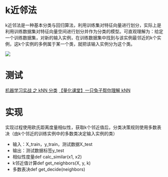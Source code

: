 # k近邻法

k近邻法是一种基本分类与回归算法，利用训练集对特征向量进行划分，实际上是利用训练数据集对特征向量空间进行划分并作为分类的模型。可直观理解为：给定一个训练数据集，对新的输入实例，在训练数据集中找到与该实例最邻近的k个实例，这k个实例的多例属于某一个类，就把该输入实例分为这个类。

![](http://chenguanfuqq.gitee.io/tuquan/img_2018_3/kd_tree.png)

# 测试

[机器学习实战 之 kNN 分类](https://zhuanlan.zhihu.com/p/23191325)
[【量化课堂】一只兔子帮你理解 kNN](https://www.joinquant.com/post/2227?f=zh)

# 实现

实现过程使用欧氏距离度量相似性，获取k个邻近值后，分类决策规则使用多数表决（由k个邻近的训练实例中的多数类决定输入实例的类）

- 输入：X_train，y_train，测试数据X_test
- 输出：测试数据标签y_test
- 相似性度量def calc_similar(x1, x2)
- k邻近值计算def get_neighbors(X, y, k)
- 多数表决def get_decide(neighbors)